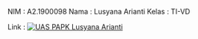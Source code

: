 NIM : A2.1900098
Nama : Lusyana Arianti
Kelas : TI-VD

Link :
[![UAS PAPK Lusyana Arianti](https://drive.google.com/thumbnail?authuser=0&sz=w1280&id=1itNr2PfXU-GG7hC-yE3q4oLqXYQ-YbW0)](https://drive.google.com/file/d/1itNr2PfXU-GG7hC-yE3q4oLqXYQ-YbW0/view?usp=drivesdk "UAS PAPK Lusyana Arianti")